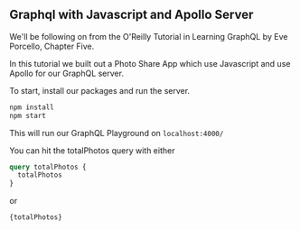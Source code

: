 ## Graphql with Javascript and Apollo Server

We'll be following on from the O'Reilly Tutorial in Learning GraphQL by Eve Porcello, Chapter Five.

In this tutorial we built out a Photo Share App which use Javascript and use Apollo for our GraphQL server.


To start, install our packages and run the server.

```bash
npm install
npm start
```

This will run our GraphQL Playground on `localhost:4000/`

You can hit the totalPhotos query with either

```graphql
query totalPhotos {
  totalPhotos
}
```

or 

```graphql
{totalPhotos}
```
